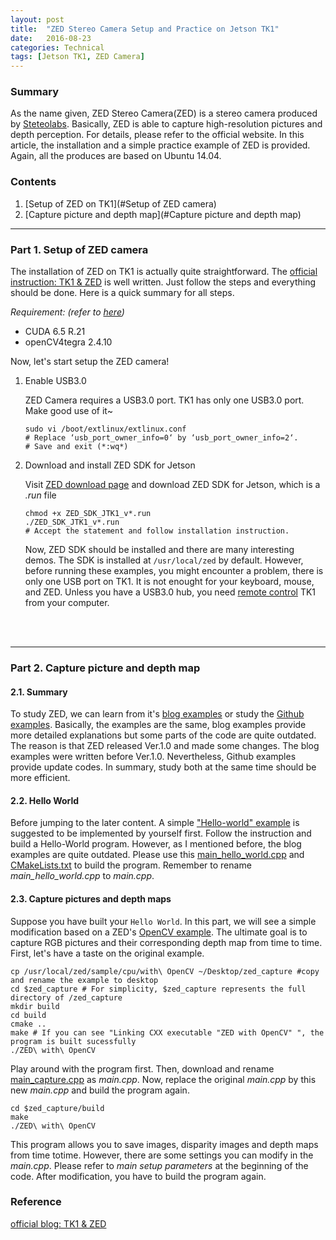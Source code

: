 ```yaml
---
layout: post
title:  "ZED Stereo Camera Setup and Practice on Jetson TK1"
date:   2016-08-23
categories: Technical
tags: [Jetson TK1, ZED Camera]
---
```


### Summary

As the name given, ZED Stereo Camera(ZED) is a stereo camera produced by [Steteolabs](https://www.stereolabs.com/). Basically, ZED is able to capture high-resolution pictures and depth perception. For details, please refer to the official website. In this article, the installation and a simple practice example of ZED is provided. Again, all the produces are based on Ubuntu 14.04.

### Contents

1. [Setup of ZED on TK1](#Setup of ZED camera)
2. [Capture picture and depth map](#Capture picture and depth map)

___
<a name = "Setup of ZED camera"></a>
### Part 1. Setup of ZED camera

The installation of ZED on TK1 is actually quite straightforward. The [official instruction: TK1 & ZED](https://www.stereolabs.com/blog/index.php/2015/09/24/getting-started-with-jetson-tk1-and-zed/) is well written. Just follow the steps and everything should be done. Here is a quick summary for all steps. 

*Requirement: (refer to [here](https://huangying-zhan.github.io/2016/08/15/Caffe-installation-and-practice-on-Jetson-TK1.html#title4))*

* CUDA 6.5 R.21
* openCV4tegra 2.4.10

Now, let's start setup the ZED camera!

1. Enable USB3.0
	
    ZED Camera requires a USB3.0 port. TK1 has only one USB3.0 port. Make good use of it~

    ```
    sudo vi /boot/extlinux/extlinux.conf
    # Replace ‘usb_port_owner_info=0‘ by ‘usb_port_owner_info=2‘.
    # Save and exit (*:wq*)
    ```

2. Download and install ZED SDK for Jetson

	Visit [ZED download page](https://www.stereolabs.com/developers/#download_anchor) and download ZED SDK for Jetson, which is a *.run* file
    
    ```
    chmod +x ZED_SDK_JTK1_v*.run
	./ZED_SDK_JTK1_v*.run
    # Accept the statement and follow installation instruction.
    ```

	Now, ZED SDK should be installed and there are many interesting demos. The SDK is installed at `/usr/local/zed` by default. However, before running these examples, you might encounter a problem, there is only one USB port on TK1. It is not enought for your keyboard, mouse, and ZED. Unless you have a USB3.0 hub, you need [remote control](https://huangying-zhan.github.io/2016/09/13/Linux-cheat-sheet.html#Remote) TK1 from your computer. 

<br></br>
___

<a name="Capture picture and depth map"></a>
### Part 2. Capture picture and depth map

#### 2.1. Summary
To study ZED, we can learn from it's [blog examples](https://www.stereolabs.com/blog/) or study the [Github examples](https://github.com/stereolabs). Basically, the examples are the same, blog examples provide more detailed explanations but some parts of the code are quite outdated. The reason is that ZED released Ver.1.0 and made some changes. The blog examples were written before Ver.1.0. Nevertheless, Github examples provide update codes. In summary, study both at the same time should be more efficient. 

#### 2.2. Hello World
Before jumping to the later content. A simple ["Hello-world" example](https://www.stereolabs.com/blog/index.php/2015/07/15/hello-world/) is suggested to be implemented by yourself first. Follow the instruction and build a Hello-World program. However, as I mentioned before, the blog examples are quite outdated. Please use this [main_hello_world.cpp](/home/jzhan/github/huangying-zhan.github.io/public/post_resource/Technical/ZED_stereo_camera_setup_and_practice_on_Jetson_TK1/main_hello_world.cpp) and [CMakeLists.txt](/home/jzhan/github/huangying-zhan.github.io/public/post_resource/Technical/ZED_stereo_camera_setup_and_practice_on_Jetson_TK1/CMakeLists.txt) to build the program. Remember to rename *main_hello_world.cpp* to *main.cpp*.

#### 2.3. Capture pictures and depth maps
Suppose you have built your `Hello World`. In this part, we will see a simple modification based on a ZED's [OpenCV example](https://github.com/stereolabs/zed-opencv). The ultimate goal is to capture RGB pictures and their corresponding depth map from time to time. First, let's have a taste on the original example.

```
cp /usr/local/zed/sample/cpu/with\ OpenCV ~/Desktop/zed_capture #copy and rename the example to desktop
cd $zed_capture # For simplicity, $zed_capture represents the full directory of /zed_capture
mkdir build
cd build
cmake ..
make # If you can see "Linking CXX executable "ZED with OpenCV" ", the program is built sucessfully
./ZED\ with\ OpenCV
```

Play around with the program first. Then, download and rename [main_capture.cpp](/home/jzhan/github/huangying-zhan.github.io/public/post_resource/Technical/ZED_stereo_camera_setup_and_practice_on_Jetson_TK1/main_capture.cpp) as *main.cpp*.
Now, replace the original *main.cpp* by this new *main.cpp* and build the program again.

```
cd $zed_capture/build
make
./ZED\ with\ OpenCV
```

This program allows you to save images, disparity images and depth maps from time totime. However, there are some settings you can modify in the *main.cpp*. Please refer to *main setup parameters* at the beginning of the code. After modification, you have to build the program again.



### Reference


[official blog: TK1 & ZED](https://www.stereolabs.com/blog/index.php/2015/09/24/getting-started-with-jetson-tk1-and-zed/)    